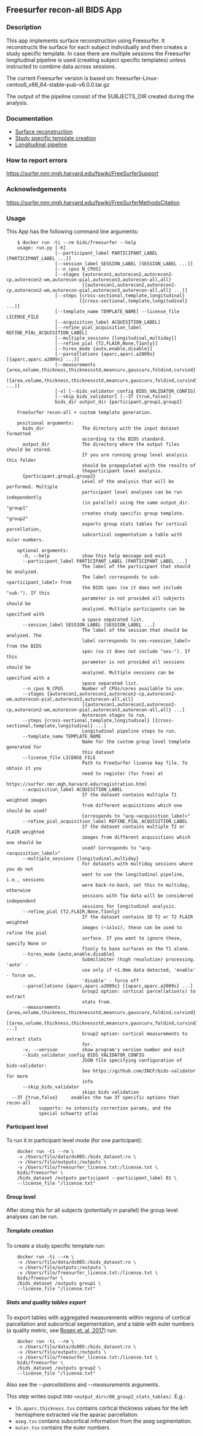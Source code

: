 ## Freesurfer recon-all BIDS App

### Description
This app implements surface reconstruction using Freesurfer. It reconstructs the surface for each subject individually and then
creates a study specific template. In case there are multiple sessions the Freesurfer longitudinal pipeline is used (creating subject specific templates) unless instructed to combine data across sessions.

The current Freesurfer version is based on: freesurfer-Linux-centos6_x86_64-stable-pub-v6.0.0.tar.gz

The output of the pipeline consist of the SUBJECTS_DIR created during the analysis.

### Documentation
 - [Surface reconstruction](https://surfer.nmr.mgh.harvard.edu/fswiki/recon-all)
 - [Study specific template creation](https://surfer.nmr.mgh.harvard.edu/fswiki/SurfaceRegAndTemplates#CreatingaregistrationtemplateinitializedwithFreeSurfertemplate.28DG.29)
 - [Longitudinal pipeline](https://surfer.nmr.mgh.harvard.edu/fswiki/LongitudinalProcessing)

### How to report errors
https://surfer.nmr.mgh.harvard.edu/fswiki/FreeSurferSupport

### Acknowledgements
https://surfer.nmr.mgh.harvard.edu/fswiki/FreeSurferMethodsCitation

### Usage
This App has the following command line arguments:


        $ docker run -ti --rm bids/freesurfer --help
        usage: run.py [-h]
                      [--participant_label PARTICIPANT_LABEL [PARTICIPANT_LABEL ...]]
                      [--session_label SESSION_LABEL [SESSION_LABEL ...]]
                      [--n_cpus N_CPUS]
                      [--stages {autorecon1,autorecon2,autorecon2-cp,autorecon2-wm,autorecon-pial,autorecon3,autorecon-all,all}
                                [{autorecon1,autorecon2,autorecon2-cp,autorecon2-wm,autorecon-pial,autorecon3,autorecon-all,all} ...]]
                      [--steps {cross-sectional,template,longitudinal}
                               [{cross-sectional,template,longitudinal} ...]]
                      [--template_name TEMPLATE_NAME] --license_file LICENSE_FILE
                      [--acquisition_label ACQUISITION_LABEL]
                      [--refine_pial_acquisition_label REFINE_PIAL_ACQUISITION_LABEL]
                      [--multiple_sessions {longitudinal,multiday}]
                      [--refine_pial {T2,FLAIR,None,T1only}]
                      [--hires_mode {auto,enable,disable}]
                      [--parcellations {aparc,aparc.a2009s} [{aparc,aparc.a2009s} ...]]
                      [--measurements {area,volume,thickness,thicknessstd,meancurv,gauscurv,foldind,curvind}
                                      [{area,volume,thickness,thicknessstd,meancurv,gauscurv,foldind,curvind} ...]]
                      [-v] [--bids_validator_config BIDS_VALIDATOR_CONFIG]
                      [--skip_bids_validator] [--3T {true,false}]
                      bids_dir output_dir {participant,group1,group2}

        FreeSurfer recon-all + custom template generation.

        positional arguments:
          bids_dir              The directory with the input dataset formatted
                                according to the BIDS standard.
          output_dir            The directory where the output files should be stored.
                                If you are running group level analysis this folder
                                should be prepopulated with the results of
                                theparticipant level analysis.
          {participant,group1,group2}
                                Level of the analysis that will be performed. Multiple
                                participant level analyses can be run independently
                                (in parallel) using the same output_dir. "group1"
                                creates study specific group template. "group2"
                                exports group stats tables for cortical parcellation,
                                subcortical segmentation a table with euler numbers.

        optional arguments:
          -h, --help            show this help message and exit
          --participant_label PARTICIPANT_LABEL [PARTICIPANT_LABEL ...]
                                The label of the participant that should be analyzed.
                                The label corresponds to sub-<participant_label> from
                                the BIDS spec (so it does not include "sub-"). If this
                                parameter is not provided all subjects should be
                                analyzed. Multiple participants can be specified with
                                a space separated list.
          --session_label SESSION_LABEL [SESSION_LABEL ...]
                                The label of the session that should be analyzed. The
                                label corresponds to ses-<session_label> from the BIDS
                                spec (so it does not include "ses-"). If this
                                parameter is not provided all sessions should be
                                analyzed. Multiple sessions can be specified with a
                                space separated list.
          --n_cpus N_CPUS       Number of CPUs/cores available to use.
          --stages {autorecon1,autorecon2,autorecon2-cp,autorecon2-wm,autorecon-pial,autorecon3,autorecon-all,all}
                                [{autorecon1,autorecon2,autorecon2-cp,autorecon2-wm,autorecon-pial,autorecon3,autorecon-all,all} ...]
                                Autorecon stages to run.
          --steps {cross-sectional,template,longitudinal} [{cross-sectional,template,longitudinal} ...]
                                Longitudinal pipeline steps to run.
          --template_name TEMPLATE_NAME
                                Name for the custom group level template generated for
                                this dataset
          --license_file LICENSE_FILE
                                Path to FreeSurfer license key file. To obtain it you
                                need to register (for free) at
                                https://surfer.nmr.mgh.harvard.edu/registration.html
          --acquisition_label ACQUISITION_LABEL
                                If the dataset contains multiple T1 weighted images
                                from different acquisitions which one should be used?
                                Corresponds to "acq-<acquisition_label>"
          --refine_pial_acquisition_label REFINE_PIAL_ACQUISITION_LABEL
                                If the dataset contains multiple T2 or FLAIR weighted
                                images from different acquisitions which one should be
                                used? Corresponds to "acq-<acquisition_label>"
          --multiple_sessions {longitudinal,multiday}
                                For datasets with multiday sessions where you do not
                                want to use the longitudinal pipeline, i.e., sessions
                                were back-to-back, set this to multiday, otherwise
                                sessions with T1w data will be considered independent
                                sessions for longitudinal analysis.
          --refine_pial {T2,FLAIR,None,T1only}
                                If the dataset contains 3D T2 or T2 FLAIR weighted
                                images (~1x1x1), these can be used to refine the pial
                                surface. If you want to ignore these, specify None or
                                T1only to base surfaces on the T1 alone.
          --hires_mode {auto,enable,disable}
                                Submilimiter (high resolution) processing. 'auto' -
                                use only if <1.0mm data detected, 'enable' - force on,
                                'disable' - force off
          --parcellations {aparc,aparc.a2009s} [{aparc,aparc.a2009s} ...]
                                Group2 option: cortical parcellation(s) to extract
                                stats from.
          --measurements {area,volume,thickness,thicknessstd,meancurv,gauscurv,foldind,curvind}
                                [{area,volume,thickness,thicknessstd,meancurv,gauscurv,foldind,curvind} ...]
                                Group2 option: cortical measurements to extract stats
                                for.
          -v, --version         show program's version number and exit
          --bids_validator_config BIDS_VALIDATOR_CONFIG
                                JSON file specifying configuration of bids-validator:
                                See https://github.com/INCF/bids-validator for more
                                info
          --skip_bids_validator
                                skips bids validation
	  --3T {true,false}     enables the two 3T specific options that recon-all
	  			supports: nu intensity correction params, and the
				special schwartz atlas

#### Participant level
To run it in participant level mode (for one participant):

		docker run -ti --rm \
		-v /Users/filo/data/ds005:/bids_dataset:ro \
		-v /Users/filo/outputs:/outputs \
		-v /Users/filo/freesurfer_license.txt:/license.txt \
		bids/freesurfer \
		/bids_dataset /outputs participant --participant_label 01 \
		--license_file "/license.txt"


#### Group level
After doing this for all subjects (potentially in parallel) the
group level analyses can be run.

##### Template creation
To create a study specific template run:

		docker run -ti --rm \
		-v /Users/filo/data/ds005:/bids_dataset:ro \
		-v /Users/filo/outputs:/outputs \
		-v /Users/filo/freesurfer_license.txt:/license.txt \
		bids/freesurfer \
		/bids_dataset /outputs group1 \
		--license_file "/license.txt"

##### Stats and quality tables export
To export tables with aggregated measurements within regions of
cortical parcellation and subcortical segementation, and a table with
 euler numbers (a quality metric, see
 [Rosen et. al, 2017](https://www.biorxiv.org/content/early/2017/10/01/125161))
 run:

		docker run -ti --rm \
		-v /Users/filo/data/ds005:/bids_dataset:ro \
		-v /Users/filo/outputs:/outputs \
		-v /Users/filo/freesurfer_license.txt:/license.txt \
		bids/freesurfer \
		/bids_dataset /outputs group2 \
		--license_file "/license.txt"
Also see the *--parcellations* and *--measurements* arguments.

This step writes ouput into `<output_dir>/00_group2_stats_tables/`. E.g.:

* `lh.aparc.thickness.tsv` contains cortical thickness values for the
left hemisphere extracted via the aparac parcellation.
* `aseg.tsv` contains subcortical information from the aseg segmentation.
* `euler.tsv` contains the euler numbers
